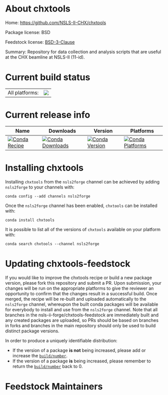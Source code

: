 About chxtools
==============

Home: https://github.com/NSLS-II-CHX/chxtools

Package license: BSD

Feedstock license: [BSD-3-Clause](https://github.com/nsls-ii-forge/chxtools-feedstock/blob/master/LICENSE.txt)

Summary: Repository for data collection and analysis scripts that are useful at
the CHX beamline at NSLS-II (11-id).


Current build status
====================


<table><tr><td>All platforms:</td>
    <td>
      <a href="https://dev.azure.com/nsls2forge/nsls2forge/_build/latest?definitionId=92&branchName=master">
        <img src="https://dev.azure.com/nsls2forge/nsls2forge/_apis/build/status/chxtools-feedstock?branchName=master">
      </a>
    </td>
  </tr>
</table>

Current release info
====================

| Name | Downloads | Version | Platforms |
| --- | --- | --- | --- |
| [![Conda Recipe](https://img.shields.io/badge/recipe-chxtools-green.svg)](https://anaconda.org/nsls2forge/chxtools) | [![Conda Downloads](https://img.shields.io/conda/dn/nsls2forge/chxtools.svg)](https://anaconda.org/nsls2forge/chxtools) | [![Conda Version](https://img.shields.io/conda/vn/nsls2forge/chxtools.svg)](https://anaconda.org/nsls2forge/chxtools) | [![Conda Platforms](https://img.shields.io/conda/pn/nsls2forge/chxtools.svg)](https://anaconda.org/nsls2forge/chxtools) |

Installing chxtools
===================

Installing `chxtools` from the `nsls2forge` channel can be achieved by adding `nsls2forge` to your channels with:

```
conda config --add channels nsls2forge
```

Once the `nsls2forge` channel has been enabled, `chxtools` can be installed with:

```
conda install chxtools
```

It is possible to list all of the versions of `chxtools` available on your platform with:

```
conda search chxtools --channel nsls2forge
```




Updating chxtools-feedstock
===========================

If you would like to improve the chxtools recipe or build a new
package version, please fork this repository and submit a PR. Upon submission,
your changes will be run on the appropriate platforms to give the reviewer an
opportunity to confirm that the changes result in a successful build. Once
merged, the recipe will be re-built and uploaded automatically to the
`nsls2forge` channel, whereupon the built conda packages will be available for
everybody to install and use from the `nsls2forge` channel.
Note that all branches in the nsls-ii-forge/chxtools-feedstock are
immediately built and any created packages are uploaded, so PRs should be based
on branches in forks and branches in the main repository should only be used to
build distinct package versions.

In order to produce a uniquely identifiable distribution:
 * If the version of a package **is not** being increased, please add or increase
   the [``build/number``](https://conda.io/docs/user-guide/tasks/build-packages/define-metadata.html#build-number-and-string).
 * If the version of a package **is** being increased, please remember to return
   the [``build/number``](https://conda.io/docs/user-guide/tasks/build-packages/define-metadata.html#build-number-and-string)
   back to 0.

Feedstock Maintainers
=====================


